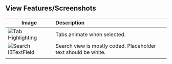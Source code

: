 View Features/Screenshots
--
| Image               | Description        |
| ------------------- |:-------------------|
|![Tab Highlighting](http://i.imgur.com/xOSvWMV.gif)| Tabs animate when selected.|
|![Search IBTextField](http://i.imgur.com/NpsYjOd.png)| Search view is mostly coded. Placeholder text should be white.|
|![]()| |
